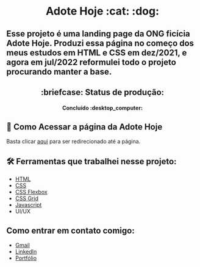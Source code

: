 <h1 align="center">Adote Hoje :cat: :dog:</h1>

## Esse projeto é uma landing page da ONG ficícia Adote Hoje. Produzi essa página no começo dos meus estudos em HTML e CSS em dez/2021, e agora em jul/2022 reformulei todo o projeto procurando manter a base.


<h2 align="center">:briefcase: Status de produção:</h2>

<h4 align="center"> Concluído :desktop_computer:</h4>


## :key: Como Acessar a página da Adote Hoje

Basta clicar [aqui](https://adotehoje.netlify.app/) para ser redirecionado até a página.


## :hammer_and_wrench: Ferramentas que trabalhei nesse projeto:

- [HTML](https://developer.mozilla.org/pt-BR/docs/Web/HTML)
- [CSS](https://developer.mozilla.org/pt-BR/docs/Web/CSS)
- [CSS Flexbox](https://developer.mozilla.org/pt-BR/docs/Web/CSS/CSS_Flexible_Box_Layout/Basic_Concepts_of_Flexbox)
- [CSS Grid](https://developer.mozilla.org/pt-BR/docs/Web/CSS/CSS_Grid_Layout)
- [Javascript](https://developer.mozilla.org/pt-BR/docs/Web/JavaScript)
- UI/UX


## Como entrar em contato comigo:

- [Gmail](7fabiano.silva@gmail.com)
- [LinkedIn](https://www.linkedin.com/in/fabiano-cavalcante-99811221a/)
- [Portfólio](https://fabiano-cavalcante.netlify.app/)
